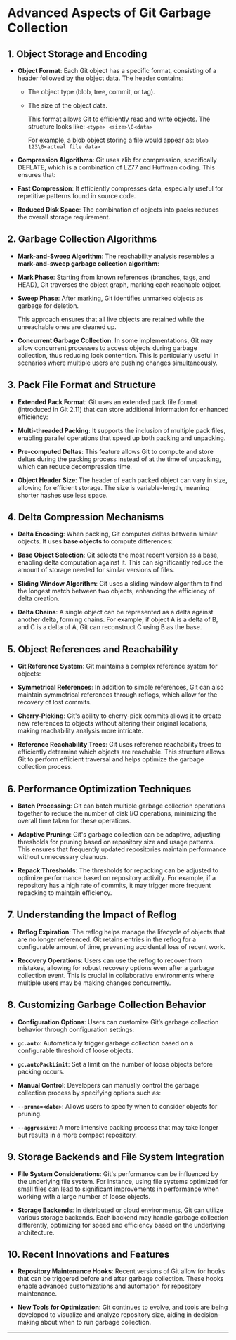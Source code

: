 # Advanced Aspects of Git Garbage Collection

## 1. Object Storage and Encoding

- **Object Format**: Each Git object has a specific format, consisting of a header followed by the object data. The header contains:
  - The object type (blob, tree, commit, or tag).
  - The size of the object data.

    This format allows Git to efficiently read and write objects. The structure looks like:
`<type> <size>\0<data>`

    For example, a blob object storing a file would appear as:
`blob 123\0<actual file data>`


- **Compression Algorithms**: Git uses zlib for compression, specifically DEFLATE, which is a combination of LZ77 and Huffman coding. This ensures that:
- **Fast Compression**: It efficiently compresses data, especially useful for repetitive patterns found in source code.
- **Reduced Disk Space**: The combination of objects into packs reduces the overall storage requirement.

## 2. Garbage Collection Algorithms

- **Mark-and-Sweep Algorithm**: The reachability analysis resembles a **mark-and-sweep garbage collection algorithm**:
- **Mark Phase**: Starting from known references (branches, tags, and HEAD), Git traverses the object graph, marking each reachable object.
- **Sweep Phase**: After marking, Git identifies unmarked objects as garbage for deletion.

    This approach ensures that all live objects are retained while the unreachable ones are cleaned up.

- **Concurrent Garbage Collection**: In some implementations, Git may allow concurrent processes to access objects during garbage collection, thus reducing lock contention. This is particularly useful in scenarios where multiple users are pushing changes simultaneously.

## 3. Pack File Format and Structure

- **Extended Pack Format**: Git uses an extended pack file format (introduced in Git 2.11) that can store additional information for enhanced efficiency:
- **Multi-threaded Packing**: It supports the inclusion of multiple pack files, enabling parallel operations that speed up both packing and unpacking.
- **Pre-computed Deltas**: This feature allows Git to compute and store deltas during the packing process instead of at the time of unpacking, which can reduce decompression time.

- **Object Header Size**: The header of each packed object can vary in size, allowing for efficient storage. The size is variable-length, meaning shorter hashes use less space.

## 4. Delta Compression Mechanisms

- **Delta Encoding**: When packing, Git computes deltas between similar objects. It uses **base objects** to compute differences:
- **Base Object Selection**: Git selects the most recent version as a base, enabling delta computation against it. This can significantly reduce the amount of storage needed for similar versions of files.
- **Sliding Window Algorithm**: Git uses a sliding window algorithm to find the longest match between two objects, enhancing the efficiency of delta creation.

- **Delta Chains**: A single object can be represented as a delta against another delta, forming chains. For example, if object A is a delta of B, and C is a delta of A, Git can reconstruct C using B as the base.

## 5. Object References and Reachability

- **Git Reference System**: Git maintains a complex reference system for objects:
- **Symmetrical References**: In addition to simple references, Git can also maintain symmetrical references through reflogs, which allow for the recovery of lost commits.
- **Cherry-Picking**: Git's ability to cherry-pick commits allows it to create new references to objects without altering their original locations, making reachability analysis more intricate.

- **Reference Reachability Trees**: Git uses reference reachability trees to efficiently determine which objects are reachable. This structure allows Git to perform efficient traversal and helps optimize the garbage collection process.

## 6. Performance Optimization Techniques

- **Batch Processing**: Git can batch multiple garbage collection operations together to reduce the number of disk I/O operations, minimizing the overall time taken for these operations.

- **Adaptive Pruning**: Git's garbage collection can be adaptive, adjusting thresholds for pruning based on repository size and usage patterns. This ensures that frequently updated repositories maintain performance without unnecessary cleanups.

- **Repack Thresholds**: The thresholds for repacking can be adjusted to optimize performance based on repository activity. For example, if a repository has a high rate of commits, it may trigger more frequent repacking to maintain efficiency.

## 7. Understanding the Impact of Reflog

- **Reflog Expiration**: The reflog helps manage the lifecycle of objects that are no longer referenced. Git retains entries in the reflog for a configurable amount of time, preventing accidental loss of recent work.

- **Recovery Operations**: Users can use the reflog to recover from mistakes, allowing for robust recovery options even after a garbage collection event. This is crucial in collaborative environments where multiple users may be making changes concurrently.

## 8. Customizing Garbage Collection Behavior

- **Configuration Options**: Users can customize Git’s garbage collection behavior through configuration settings:
- **`gc.auto`**: Automatically trigger garbage collection based on a configurable threshold of loose objects.
- **`gc.autoPackLimit`**: Set a limit on the number of loose objects before packing occurs.

- **Manual Control**: Developers can manually control the garbage collection process by specifying options such as:
- **`--prune=<date>`**: Allows users to specify when to consider objects for pruning.
- **`--aggressive`**: A more intensive packing process that may take longer but results in a more compact repository.

## 9. Storage Backends and File System Integration

- **File System Considerations**: Git's performance can be influenced by the underlying file system. For instance, using file systems optimized for small files can lead to significant improvements in performance when working with a large number of loose objects.

- **Storage Backends**: In distributed or cloud environments, Git can utilize various storage backends. Each backend may handle garbage collection differently, optimizing for speed and efficiency based on the underlying architecture.

## 10. Recent Innovations and Features

- **Repository Maintenance Hooks**: Recent versions of Git allow for hooks that can be triggered before and after garbage collection. These hooks enable advanced customizations and automation for repository maintenance.

- **New Tools for Optimization**: Git continues to evolve, and tools are being developed to visualize and analyze repository size, aiding in decision-making about when to run garbage collection.

---


